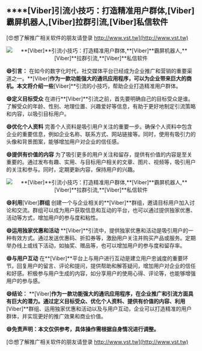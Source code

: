 ## ****[Viber]**引流小技巧：打造精准用户群体,**[Viber]**霸屏机器人,**[Viber]**拉群引流,**[Viber]**私信软件**

[😍想了解推广相关软件的朋友请登录 http://www.vst.tw](http://www.vst.tw)

 <center><img src="https://vst.tw/MP4/tuiguang/png/7.png" alt="**[Viber]**引流小技巧：打造精准用户群体,**[Viber]**霸屏机器人,**[Viber]**拉群引流,**[Viber]**私信软件"></center>

**😄引言：**
在如今的数字化时代，社交媒体平台已经成为企业推广和营销的重要渠道之一。**[Viber]**作为一款功能强大的通讯应用程序，可以为企业带来巨大的商机。本文将介绍一些**[Viber]**引流的小技巧，帮助企业打造精准用户群体。

**😄定义目标受众**
在进行**[Viber]**引流之前，首先要明确自己的目标受众是谁。了解受众的年龄、性别、地理位置、兴趣爱好等信息，有助于更好地制定引流策略和内容，以吸引目标用户。

**😄优化个人资料**
完善个人资料是吸引用户关注的重要一步。确保个人资料中包含企业的重要信息，例如企业名称、联系方式、网站链接等。同时，使用有吸引力的头像和背景图案，能够增加用户对企业的信任感。

**😄提供有价值的内容**
为了吸引更多的用户关注和留存，提供有价值的内容是至关重要的。通过发布有趣、实用、与目标用户相关的文章、图片、视频等，吸引用户的关注和参与。同时，定期更新内容，保持用户的兴趣。

 <center><img src="https://vst.tw/MP4/tuiguang/png/5.png" alt="**[Viber]**引流小技巧：打造精准用户群体,**[Viber]**霸屏机器人,**[Viber]**拉群引流,**[Viber]**私信软件"></center>

**😄利用**[Viber]**群组**
创建一个与企业相关的**[Viber]**群组，邀请目标用户加入讨论和交流。群组可以成为用户获取信息和互动的平台，也可以通过提供独家优惠、活动等方式，增加用户的参与度和粘性。

**😄运用独家优惠和活动**
**[Viber]**引流中，提供独家优惠和活动是吸引用户的一种有效方式。通过发送优惠码、折扣券等，激励用户关注并购买产品或服务。定期举办线上或线下活动，如抽奖、赠品等，也可以增加用户的参与度和留存率。

**😄与用户互动**
在**[Viber]**平台上与用户进行互动是建立用户忠诚度的重要环节。回复用户的留言、评论和提问，提供帮助和解答疑问，增加用户对企业的信任和好感。积极参与用户生成的内容，如分享用户的使用心得、评论等，也能够增强用户的参与感。

**😄结论：**
**[Viber]**作为一款功能强大的通讯应用程序，在企业推广和引流方面具有巨大的潜力。通过定义目标受众、优化个人资料、提供有价值的内容、利用**[Viber]**群组、运用独家优惠和活动以及与用户互动，企业可以打造精准的用户群体，并实现更好的推广效果和商业价值。

**😄免责声明：本文仅供参考，具体操作需根据自身情况进行调整。**

[😍想了解推广相关软件的朋友请登录 http://www.vst.tw](http://www.vst.tw)



